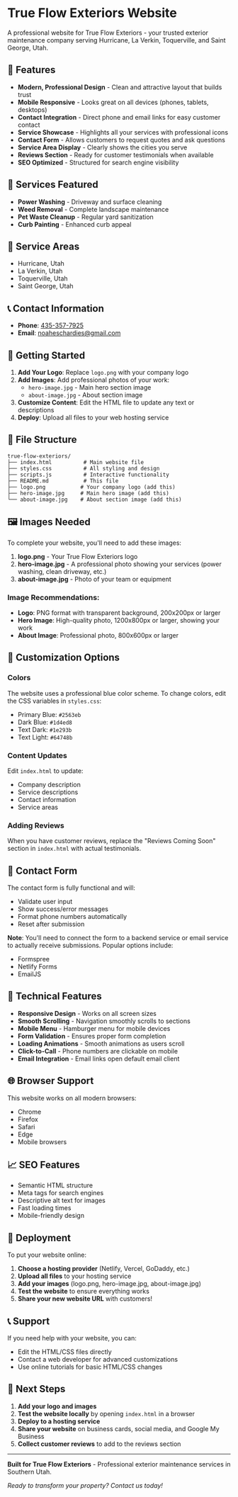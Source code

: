 # True Flow Exteriors Website

A professional website for True Flow Exteriors - your trusted exterior maintenance company serving Hurricane, La Verkin, Toquerville, and Saint George, Utah.

## 🌟 Features

- **Modern, Professional Design** - Clean and attractive layout that builds trust
- **Mobile Responsive** - Looks great on all devices (phones, tablets, desktops)
- **Contact Integration** - Direct phone and email links for easy customer contact
- **Service Showcase** - Highlights all your services with professional icons
- **Contact Form** - Allows customers to request quotes and ask questions
- **Service Area Display** - Clearly shows the cities you serve
- **Reviews Section** - Ready for customer testimonials when available
- **SEO Optimized** - Structured for search engine visibility

## 📱 Services Featured

- **Power Washing** - Driveway and surface cleaning
- **Weed Removal** - Complete landscape maintenance
- **Pet Waste Cleanup** - Regular yard sanitization
- **Curb Painting** - Enhanced curb appeal

## 🎯 Service Areas

- Hurricane, Utah
- La Verkin, Utah
- Toquerville, Utah
- Saint George, Utah

## 📞 Contact Information

- **Phone**: [435-357-7925](tel:435-357-7925)
- **Email**: [noaheschardies@gmail.com](mailto:noaheschardies@gmail.com)

## 🚀 Getting Started

1. **Add Your Logo**: Replace `logo.png` with your company logo
2. **Add Images**: Add professional photos of your work:
   - `hero-image.jpg` - Main hero section image
   - `about-image.jpg` - About section image
3. **Customize Content**: Edit the HTML file to update any text or descriptions
4. **Deploy**: Upload all files to your web hosting service

## 📁 File Structure

```
true-flow-exteriors/
├── index.html          # Main website file
├── styles.css          # All styling and design
├── scripts.js          # Interactive functionality
├── README.md           # This file
├── logo.png           # Your company logo (add this)
├── hero-image.jpg     # Main hero image (add this)
└── about-image.jpg    # About section image (add this)
```

## 🖼️ Images Needed

To complete your website, you'll need to add these images:

1. **logo.png** - Your True Flow Exteriors logo
2. **hero-image.jpg** - A professional photo showing your services (power washing, clean driveway, etc.)
3. **about-image.jpg** - Photo of your team or equipment

### Image Recommendations:
- **Logo**: PNG format with transparent background, 200x200px or larger
- **Hero Image**: High-quality photo, 1200x800px or larger, showing your work
- **About Image**: Professional photo, 800x600px or larger

## 🎨 Customization Options

### Colors
The website uses a professional blue color scheme. To change colors, edit the CSS variables in `styles.css`:
- Primary Blue: `#2563eb`
- Dark Blue: `#1d4ed8`
- Text Dark: `#1e293b`
- Text Light: `#64748b`

### Content Updates
Edit `index.html` to update:
- Company description
- Service descriptions
- Contact information
- Service areas

### Adding Reviews
When you have customer reviews, replace the "Reviews Coming Soon" section in `index.html` with actual testimonials.

## 📧 Contact Form

The contact form is fully functional and will:
- Validate user input
- Show success/error messages
- Format phone numbers automatically
- Reset after submission

**Note**: You'll need to connect the form to a backend service or email service to actually receive submissions. Popular options include:
- Formspree
- Netlify Forms
- EmailJS

## 🔧 Technical Features

- **Responsive Design** - Works on all screen sizes
- **Smooth Scrolling** - Navigation smoothly scrolls to sections
- **Mobile Menu** - Hamburger menu for mobile devices
- **Form Validation** - Ensures proper form completion
- **Loading Animations** - Smooth animations as users scroll
- **Click-to-Call** - Phone numbers are clickable on mobile
- **Email Integration** - Email links open default email client

## 🌐 Browser Support

This website works on all modern browsers:
- Chrome
- Firefox
- Safari
- Edge
- Mobile browsers

## 📈 SEO Features

- Semantic HTML structure
- Meta tags for search engines
- Descriptive alt text for images
- Fast loading times
- Mobile-friendly design

## 🚀 Deployment

To put your website online:

1. **Choose a hosting provider** (Netlify, Vercel, GoDaddy, etc.)
2. **Upload all files** to your hosting service
3. **Add your images** (logo.png, hero-image.jpg, about-image.jpg)
4. **Test the website** to ensure everything works
5. **Share your new website URL** with customers!

## 📞 Support

If you need help with your website, you can:
- Edit the HTML/CSS files directly
- Contact a web developer for advanced customizations
- Use online tutorials for basic HTML/CSS changes

## 🎯 Next Steps

1. **Add your logo and images**
2. **Test the website locally** by opening `index.html` in a browser
3. **Deploy to a hosting service**
4. **Share your website** on business cards, social media, and Google My Business
5. **Collect customer reviews** to add to the reviews section

---

**Built for True Flow Exteriors** - Professional exterior maintenance services in Southern Utah.

*Ready to transform your property? Contact us today!* 